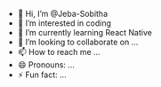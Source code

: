 - 👋 Hi, I’m @Jeba-Sobitha
- 👀 I’m interested in coding
- 🌱 I’m currently learning React Native
- 💞️ I’m looking to collaborate on ...
- 📫 How to reach me ...
- 😄 Pronouns: ...
- ⚡ Fun fact: ...

<!---
Jeba-Sobitha/Jeba-Sobitha is a ✨ special ✨ repository because its `README.md` (this file) appears on your GitHub profile.
You can click the Preview link to take a look at your changes.
--->
